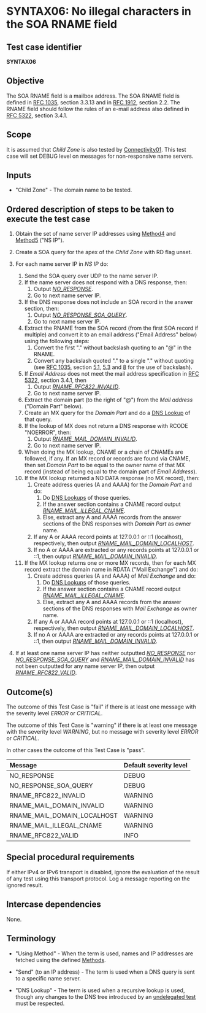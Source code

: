 # SYNTAX06: No illegal characters in the SOA RNAME field

## Test case identifier
**SYNTAX06**

## Objective

The SOA RNAME field is a mailbox address. The SOA RNAME field is defined
in [RFC 1035][RFC 1035#3.3.13], section 3.3.13 and in
[RFC 1912][RFC 1912#2.2], section 2.2. The RNAME
field should follow the rules of an e-mail address also defined in
[RFC 5322][RFC 5322#3.4.1], section 3.4.1.

## Scope

It is assumed that *Child Zone* is also tested by [Connectivity01]. This test
case will set DEBUG level on messages for non-responsive name servers.

## Inputs

* "Child Zone" - The domain name to be tested.

## Ordered description of steps to be taken to execute the test case

1. Obtain the set of name server IP addresses using [Method4] and [Method5]
   ("NS IP").

2. Create a SOA query for the apex of the *Child Zone* with RD flag unset.

3. For each name server IP in *NS IP* do:
   1. Send the SOA query over UDP to the name server IP.
   2. If the name server does not respond with a DNS response, then:
      1. Output *[NO_RESPONSE]*.
      2. Go to next name server IP.
   3. If the DNS response does not include an SOA record in the
      answer section, then:
      1. Output *[NO_RESPONSE_SOA_QUERY]*.
      2. Go to next name server IP.
   4. Extract the RNAME from the SOA record (from the first SOA record if
      multiple) and convert it to an email address ("Email Address" below)
      using the following steps:
      1. Convert the first "." without backslash quoting to an "@" in
         the RNAME.
      2. Convert any backslash quoted "." to a single "." without quoting
         (see [RFC 1035], section [5.1][RFC 1035#5.1], [5.3][RFC 1035#5.3] and
         [8][RFC 1035#8] for the use of backslash).
   7. If *Email Address* does not meet the
      mail address specification in [RFC 5322][RFC 5322#3.4.1],
      section 3.4.1, then
      1. Output *[RNAME_RFC822_INVALID]*.
      2. Go to next name server IP.
   8. Extract the domain part (to the right of "@") from the *Mail
      address* ("Domain Part" below).
   9. Create an MX query for the *Domain Part* and do a
      [DNS Lookup][terminology] of that query.
   10. If the lookup of MX does not return a DNS response with RCODE
       "NOERROR", then:
       1. Output *[RNAME_MAIL_DOMAIN_INVALID]*.
       2. Go to next name server IP.
   11. When doing the MX lookup, CNAME or a chain of CNAMEs are followed, if
       any. If an MX record or records are found via CNAME, then
       set *Domain Part* to be equal to the owner name of that MX record
       (instead of being equal to the domain part of *Email Address*).
   12. If the MX lookup returned a NO DATA response (no MX record),
       then:
       1. Create address queries (A and AAAA) for the *Domain Part* and
          do:
          1. Do [DNS Lookups][terminology] of those queries.
          2. If the answer section contains a CNAME record output
             *[RNAME_MAIL_ILLEGAL_CNAME]*.
          3. Else, extract any A and AAAA records from the answer
             sections of the DNS responses with *Domain Part* as owner
             name.
       2. If any A or AAAA record points at 127.0.0.1 or ::1 (localhost),
          respectively, then output *[RNAME_MAIL_DOMAIN_LOCALHOST]*.
       3. If no A or AAAA are extracted or any records points at
          127.0.0.1 or ::1, then output *[RNAME_MAIL_DOMAIN_INVALID]*.
   13. If the MX lookup returns one or more MX records, then for each
       MX record extract the domain name in RDATA ("Mail Exchange")
       and do:
       1. Create address queries (A and AAAA) of *Mail Exchange* and do:
          1. Do [DNS Lookups][terminology] of those queries.
          2. If the answer section contains a CNAME record output
             *[RNAME_MAIL_ILLEGAL_CNAME]*.
          3. Else, extract any A and AAAA records from the answer
             sections of the DNS responses with *Mail Exchange* as owner
             name.
       2. If any A or AAAA record points at 127.0.0.1 or ::1 (localhost),
          respectively, then output *[RNAME_MAIL_DOMAIN_LOCALHOST]*.
       3. If no A or AAAA are extracted or any records points at
          127.0.0.1 or ::1, then output *[RNAME_MAIL_DOMAIN_INVALID]*.

4. If at least one name server IP has neither outputted *[NO_RESPONSE]*
   nor *[NO_RESPONSE_SOA_QUERY]* and *[RNAME_MAIL_DOMAIN_INVALID]* has not
   been outputted for any name server IP, then output *[RNAME_RFC822_VALID]*.


## Outcome(s)

The outcome of this Test Case is "fail" if there is at least one message
with the severity level *ERROR* or *CRITICAL*.

The outcome of this Test Case is "warning" if there is at least one message
with the severity level *WARNING*, but no message with severity level
*ERROR* or *CRITICAL*.

In other cases the outcome of this Test Case is "pass".

Message                       | Default severity level
:-----------------------------|:-----------------------------------
NO_RESPONSE                   | DEBUG
NO_RESPONSE_SOA_QUERY         | DEBUG
RNAME_RFC822_INVALID          | WARNING
RNAME_MAIL_DOMAIN_INVALID     | WARNING
RNAME_MAIL_DOMAIN_LOCALHOST   | WARNING
RNAME_MAIL_ILLEGAL_CNAME      | WARNING
RNAME_RFC822_VALID            | INFO



## Special procedural requirements

If either IPv4 or IPv6 transport is disabled, ignore the evaluation of the
result of any test using this transport protocol. Log a message reporting
on the ignored result.

## Intercase dependencies

None.

## Terminology

* "Using Method" - When the term is used, names and IP addresses are fetched
using the defined [Methods].

* "Send" (to an IP address) - The term is used when a DNS query is sent to
a specific name server.

* "DNS Lookup" - The term is used when a recursive lookup is used, though
any changes to the DNS tree introduced by an [undelegated test] must be
respected.

[Connectivity01]:             ../Connectivity-TP/connectivity01.md
[Method4]:                    ../Methods.md#method-4-obtain-glue-address-records-from-parent
[Method5]:                    ../Methods.md#method-5-obtain-the-name-server-address-records-from-child
[Methods]:                    ../Methods.md
[NO_RESPONSE]:                #outcomes
[NO_RESPONSE_SOA_QUERY]:      #outcomes
[RFC 1035#3.3.13]:            https://datatracker.ietf.org/doc/html/rfc1035#section-3.3.13
[RFC 1035#5.1]:               https://datatracker.ietf.org/doc/html/rfc1035#section-5.1
[RFC 1035#5.3]:               https://datatracker.ietf.org/doc/html/rfc1035#section-5.3
[RFC 1035#8]:                 https://datatracker.ietf.org/doc/html/rfc1035#section-8
[RFC 1035]:                   https://datatracker.ietf.org/doc/html/rfc1035
[RFC 1912#2.2]:               https://datatracker.ietf.org/doc/html/rfc1912#section-2.2
[RFC 5322#3.4.1]:             https://datatracker.ietf.org/doc/html/rfc5322#section-3.4.1
[RNAME_MAIL_DOMAIN_INVALID]:  #outcomes
[RNAME_MAIL_DOMAIN_LOCALHOST]:#outcomes
[RNAME_MAIL_ILLEGAL_CNAME]:   #outcomes
[RNAME_RFC822_INVALID]:       #outcomes
[RNAME_RFC822_VALID]:         #outcomes
[terminology]:                #terminology
[undelegated test]:           ../../test-types/undelegated-test.md

